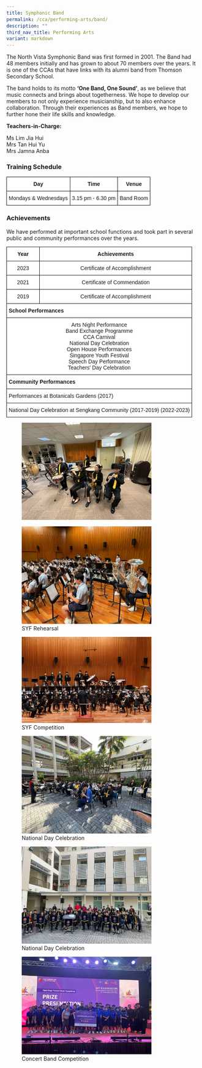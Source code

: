 ```yaml
---
title: Symphonic Band
permalink: /cca/performing-arts/band/
description: ""
third_nav_title: Performing Arts
variant: markdown
---
```

The North Vista Symphonic Band was first formed in 2001. The Band had 48 members initially and has grown to about 70 members over the years. It is one of the CCAs that have links with its alumni band from Thomson Secondary School.  

The band holds to its motto&nbsp;**‘One Band, One Sound’**, as we believe that music connects and brings about togetherness. We hope to develop our members to not only experience musicianship, but to also enhance collaboration. Through their experiences as Band members, we hope to further hone their life skills and knowledge.

**Teachers-in-Charge:**&nbsp;

Ms Lim Jia Hui <br>
Mrs Tan Hui Yu <br>
Mrs Jamna Anba <br>


  

### Training Schedule

<style type="text/css">
.tg  {border-collapse:collapse;border-spacing:0;}
.tg td{border-color:black;border-style:solid;border-width:1px;font-family:Arial, sans-serif;font-size:14px;
  overflow:hidden;padding:10px 5px;word-break:normal;}
.tg th{border-color:black;border-style:solid;border-width:1px;font-family:Arial, sans-serif;font-size:14px;
  font-weight:normal;overflow:hidden;padding:10px 5px;word-break:normal;}
.tg .tg-9hzb{background-color:#FFF;font-weight:bold;text-align:center;vertical-align:top}
.tg .tg-f4yw{background-color:#FFF;text-align:center;vertical-align:middle}
</style>
<table class="tg">
<thead>
  <tr>
    <th class="tg-9hzb">Day</th>
    <th class="tg-9hzb">Time</th>
    <th class="tg-9hzb">Venue</th>
  </tr>
</thead>
<tbody>
  <tr>
    <td class="tg-f4yw">Mondays &amp; Wednesdays</td>
    <td class="tg-f4yw">3.15 pm - 6.30 pm</td>
    <td class="tg-f4yw">Band Room</td>
  </tr>
</tbody>
</table>

### Achievements

We have performed at important school functions and took part in several public and community performances over the years.

<style type="text/css">
.tg  {border-collapse:collapse;border-spacing:0;}
.tg td{border-color:black;border-style:solid;border-width:1px;font-family:Arial, sans-serif;font-size:14px;
  overflow:hidden;padding:10px 5px;word-break:normal;}
.tg th{border-color:black;border-style:solid;border-width:1px;font-family:Arial, sans-serif;font-size:14px;
  font-weight:normal;overflow:hidden;padding:10px 5px;word-break:normal;}
.tg .tg-9hzb{background-color:#FFF;font-weight:bold;text-align:center;vertical-align:top}
.tg .tg-7yig{background-color:#FFF;text-align:center;vertical-align:top}
.tg .tg-dgl5{background-color:#FFF;font-weight:bold;text-align:left;vertical-align:top}
.tg .tg-ktyi{background-color:#FFF;text-align:left;vertical-align:top}
</style>
<table class="tg">
<thead>
  <tr>
    <th class="tg-9hzb">Year</th>
    <th class="tg-9hzb">Achievements</th>
  </tr>
</thead>
<tbody>
  <tr>
    <td class="tg-7yig"> 2023</td>
    <td class="tg-7yig">Certificate of Accomplishment</td>
  </tr>
  <tr>
    <td class="tg-7yig"> 2021</td>
    <td class="tg-7yig">Certificate of Commendation</td>
  </tr>
  <tr>
    <td class="tg-7yig">2019</td>
    <td class="tg-7yig">Certificate of Accomplishment</td>
  </tr>
  <tr>
    <td class="tg-dgl5" colspan="2">School Performances</td>
  </tr>
  <tr>
    <td class="tg-7yig" colspan="2">Arts Night Performance<br>Band Exchange Programme<br>CCA Carnival<br>National Day Celebration<br>Open House Performances<br>Singapore Youth Festival<br>Speech Day Performance<br>Teachers' Day Celebration<br></td>
  </tr>
  <tr>
    <td class="tg-dgl5" colspan="2">Community Performances</td>
  </tr>
  <tr>
    <td class="tg-ktyi" colspan="2">Performances at Botanicals Gardens (2017)</td>
  </tr>
  <tr>
    <td class="tg-ktyi" colspan="2">National Day Celebration at Sengkang Community (2017-2019) (2022-2023)</td>
  </tr>
</tbody>
</table>


<figure>
    <img src="/images/CCA/Band/IMG_2731.jpeg" style="width:80%">
    <figcaption><strong></strong></figcaption>
</figure>

<figure>
    <img src="/images/CCA/Band/SYF_rehearsal_2023.jpg" style="width:80%">
    <figcaption><strong></strong>SYF Rehearsal</figcaption>
</figure>

<figure>
    <img src="/images/CCA/Band/SYF_competion_2023.jpg" style="width:80%">
    <figcaption><strong></strong>SYF Competition</figcaption>
</figure>

<figure>
    <img src="/images/CCA/Band/National_Day_Celebration.jpg" style="width:80%">
    <figcaption><strong></strong>National Day Celebration</figcaption>
</figure>

<figure>
    <img src="/images/CCA/Band/National_Day_2023.jpg" style="width:80%">
    <figcaption><strong></strong>National Day Celebration</figcaption>
</figure>

<figure>
    <img src="/images/CCA/Band/Concert_Band_competition_.jpg" style="width:80%">
    <figcaption><strong></strong>Concert Band Competition</figcaption>
</figure>